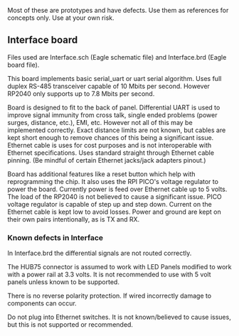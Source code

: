 Most of these are prototypes and have defects. Use them as references for concepts only. Use at your own risk.

## Interface board
Files used are Interface.sch (Eagle schematic file) and Interface.brd (Eagle board file).

This board implements basic serial_uart or uart serial algorithm. Uses full duplex RS-485 transceiver capable of 10 Mbits per second. However RP2040 only supports up to 7.8 Mbits per second. 

Board is designed to fit to the back of panel. Differential UART is used to improve signal immunity from cross talk, single ended problems (power surges, distance, etc.), EMI, etc. However not all of this may be implemented correctly. Exact distance limits are not known, but cables are kept short enough to remove chances of this being a significant issue. Ethernet cable is uses for cost purposes and is not interoperable with Ethernet specifications. Uses standard straight through Ethernet cable pinning. (Be mindful of certain Ethernet jacks/jack adapters pinout.)

Board has additional features like a reset button which help with reprogramming the chip. It also uses the RPI PICO's voltage regulator to power the board. Currently power is feed over Ethernet cable up to 5 volts. The load of the RP2040 is not believed to cause a significant issue. PICO voltage regulator is capable of step up and step down. Current on the Ethernet cable is kept low to avoid losses. Power and ground are kept on their own pairs intentionally, as is TX and RX.

### Known defects in Interface
In Interface.brd the differential signals are not routed correctly.

The HUB75 connector is assumed to work with LED Panels modified to work with a power rail at 3.3 volts. It is not recommended to use with 5 volt panels unless known to be supported. 

There is no reverse polarity protection. If wired incorrectly damage to components can occur.

Do not plug into Ethernet switches. It is not known/believed to cause issues, but this is not supported or recommended.
